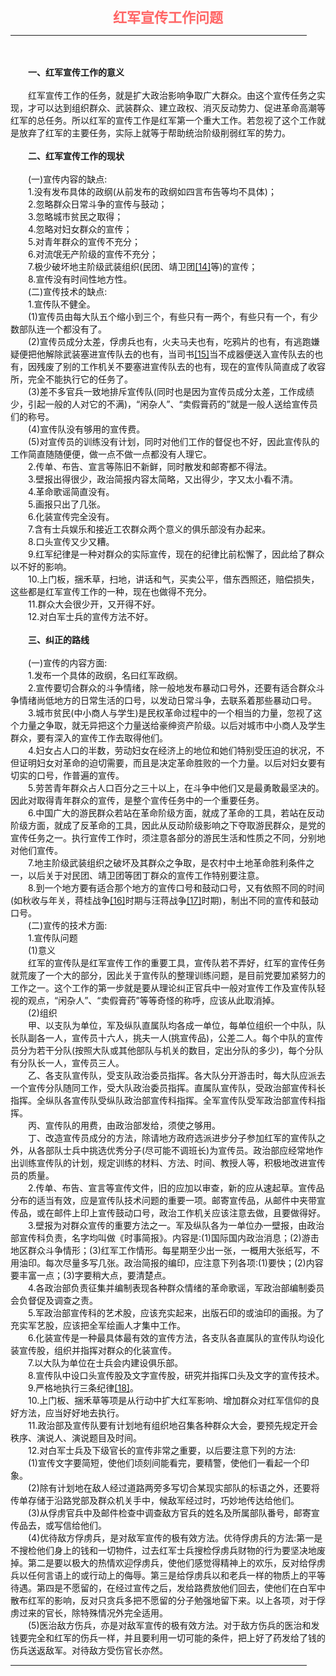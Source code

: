 <center><FONT style="FONT-SIZE: 16.5pt" COLOR="#FF6666" FACE="楷体_GB2312"><B>红军宣传工作问题</B></center></FONT>
<HR color="#EE9B73" size="1" width="94%">
<BR>
<BR>
　　<B>一、红军宣传工作的意义</B>
<BR>
<BR>
　　红军宣传工作的任务，就是扩大政治影响争取广大群众。由这个宣传任务之实现，才可以达到组织群众、武装群众、建立政权、消灭反动势力、促进革命高潮等红军的总任务。所以红军的宣传工作是红军第一个重大工作。若忽视了这个工作就是放弃了红军的主要任务，实际上就等于帮助统治阶级削弱红军的势力。
<BR>
<BR>
　　<B>二、红军宣传工作的现状</B>
<BR>
<BR>
　　(一)宣传内容的缺点:
<BR>
　　1.没有发布具体的政纲(从前发布的政纲如四言布告等均不具体)；
<BR>
　　2.忽略群众日常斗争的宣传与鼓动；
<BR>
　　3.忽略城市贫民之取得；
<BR>
　　4.忽略对妇女群众的宣传；
<BR>
　　5.对青年群众的宣传不充分；
<BR>
　　6.对流氓无产阶级的宣传不充分；
<BR>
　　7.极少破坏地主阶级武装组织(民团、靖卫团<a href="#tail">[14]</a>等)的宣传；
<BR>
　　8.宣传没有时间性地方性。
<BR>
　　(二)宣传技术的缺点:
<BR>
　　1.宣传队不健全。
<BR>
　　(1)宣传员由每大队五个缩小到三个，有些只有一两个，有些只有一个，有少数部队连一个都没有了。
<BR>
　　(2)宣传员成分太差，俘虏兵也有，火夫马夫也有，吃鸦片的也有，有逃跑嫌疑便把他解除武装塞进宣传队去的也有，当司书<a href="#tail">[15]</a>当不成器便送入宣传队去的也有，因残废了别的工作机关不要塞进宣传队去的也有，现在的宣传队简直成了收容所，完全不能执行它的任务了。
<BR>
　　(3)差不多官兵一致地排斥宣传队(同时也是因为宣传员成分太差，工作成绩少，引起一般的人对它的不满)，“闲杂人”、“卖假膏药的”就是一般人送给宣传员们的称号。
<BR>
　　(4)宣传队没有够用的宣传费。
<BR>
　　(5)对宣传员的训练没有计划，同时对他们工作的督促也不好，因此宣传队的工作简直随随便便，做一点不做一点都没有人理它。
<BR>
　　2.传单、布告、宣言等陈旧不新鲜，同时散发和邮寄都不得法。
<BR>
　　3.壁报出得很少，政治简报内容太简略，又出得少，字又太小看不清。
<BR>
　　4.革命歌谣简直没有。
<BR>
　　5.画报只出了几张。
<BR>
　　6.化装宣传完全没有。
<BR>
　　7.含有士兵娱乐和接近工农群众两个意义的俱乐部没有办起来。
<BR>
　　8.口头宣传又少又糟。
<BR>
　　9.红军纪律是一种对群众的实际宣传，现在的纪律比前松懈了，因此给了群众以不好的影响。
<BR>
　　10.上门板，捆禾草，扫地，讲话和气，买卖公平，借东西照还，赔偿损失，这些都是红军宣传工作的一种，现在也做得不充分。
<BR>
　　11.群众大会很少开，又开得不好。
<BR>
　　12.对白军士兵的宣传方法不好。
<BR>
<BR>
　　<B>三、纠正的路线</B>
<BR>
<BR>
　　(一)宣传的内容方面:
<BR>
　　1.发布一个具体的政纲，名曰红军政纲。
<BR>
　　2.宣传要切合群众的斗争情绪，除一般地发布暴动口号外，还要有适合群众斗争情绪尚低地方的日常生活的口号，以发动日常斗争，去联系着那些暴动口号。
<BR>
　　3.城市贫民(中小商人与学生)是民权革命过程中的一个相当的力量，忽视了这个力量之争取，就无异把这个力量送给豪绅资产阶级。以后对城市中小商人及学生群众，要有深入的宣传工作去取得他们。
<BR>
　　4.妇女占人口的半数，劳动妇女在经济上的地位和她们特别受压迫的状况，不但证明妇女对革命的迫切需要，而且是决定革命胜败的一个力量。以后对妇女要有切实的口号，作普遍的宣传。
<BR>
　　5.劳苦青年群众占人口百分之三十以上，在斗争中他们又是最勇敢最坚决的。因此对取得青年群众的宣传，是整个宣传任务中的一个重要任务。
<BR>
　　6.中国广大的游民群众若站在革命阶级方面，就成了革命的工具，若站在反动阶级方面，就成了反革命的工具，因此从反动阶级影响之下夺取游民群众，是党的宣传任务之一。执行宣传工作时，须注意各部分的游民生活和性质之不同，分别地对他们宣传。
<BR>
　　7.地主阶级武装组织之破坏及其群众之争取，是农村中土地革命胜利条件之一，以后关于对民团、靖卫团等团丁群众的宣传工作特别要注意。
<BR>
　　8.到一个地方要有适合那个地方的宣传口号和鼓动口号，又有依照不同的时间(如秋收与年关，蒋桂战争<a href="#tail">[16]</a>时期与汪蒋战争<a href="#tail">[17]</a>时期)，制出不同的宣传和鼓动口号。
<BR>
　　(二)宣传的技术方面:
<BR>
　　1.宣传队问题
<BR>
　　(1)意义
<BR>
　　红军的宣传队是红军宣传工作的重要工具，宣传队若不弄好，红军的宣传任务就荒废了一个大的部分，因此关于宣传队的整理训练问题，是目前党要加紧努力的工作之一。这个工作的第一步就是要从理论纠正官兵中一般对宣传工作及宣传队轻视的观点，“闲杂人”、“卖假膏药”等等奇怪的称呼，应该从此取消掉。
<BR>
　　(2)组织
<BR>
　　甲、以支队为单位，军及纵队直属队均各成一单位，每单位组织一个中队，队长队副各一人，宣传员十六人，挑夫一人(挑宣传品)，公差二人。每个中队的宣传员分为若干分队(按照大队或其他部队与机关的数目，定出分队的多少)，每个分队有分队长一人，宣传员三人。
<BR>
　　乙、各支队宣传队，受支队政治委员指挥。各大队分开游击时，每大队应派去一个宣传分队随同工作，受大队政治委员指挥。直属队宣传队，受政治部宣传科长指挥。全纵队各宣传队受纵队政治部宣传科指挥。全军宣传队受军政治部宣传科指挥。
<BR>
　　丙、宣传队的用费，由政治部发给，须使之够用。
<BR>
　　丁、改造宣传员成分的方法，除请地方政府选派进步分子参加红军的宣传队之外，从各部队士兵中挑选优秀分子(尽可能不调班长)为宣传员。政治部应经常地作出训练宣传队的计划，规定训练的材料、方法、时间、教授人等，积极地改进宣传员的质量。
<BR>
　　2.传单、布告、宣言等宣传文件，旧的应加以审查，新的应从速起草。宣传品分布的适当有效，应是宣传队技术问题的重要一项。邮寄宣传品，从邮件中夹带宣传品，或在邮件上印上宣传鼓动口号，政治工作机关应该注意去做，且要做得好。
<BR>
　　3.壁报为对群众宣传的重要方法之一。军及纵队各为一单位办一壁报，由政治部宣传科负责，名字均叫做《时事简报》。内容是:(1)国际国内政治消息；(2)游击地区群众斗争情形；(3)红军工作情形。每星期至少出一张，一概用大张纸写，不用油印。每次尽量多写几张。政治简报的编印，应注意下列各项:(1)要快；(2)内容要丰富一点；(3)字要稍大点，要清楚点。
<BR>
　　4.各政治部负责征集并编制表现各种群众情绪的革命歌谣，军政治部编制委员会负督促及调查之责。
<BR>
　　5.军政治部宣传科的艺术股，应该充实起来，出版石印的或油印的画报。为了充实军艺股，应该把全军绘画人才集中工作。
<BR>
　　6.化装宣传是一种最具体最有效的宣传方法，各支队各直属队的宣传队均设化装宣传股，组织并指挥对群众的化装宣传。
<BR>
　　7.以大队为单位在士兵会内建设俱乐部。
<BR>
　　8.宣传队中设口头宣传股及文字宣传股，研究并指挥口头及文字的宣传技术。
<BR>
　　9.严格地执行三条纪律<a href="#tail">[18]</a>。
<BR>
　　10.上门板、捆禾草等项是从行动中扩大红军影响、增加群众对红军信仰的良好方法，应当好好地去执行。
<BR>
　　11.政治部及宣传队要有计划地有组织地召集各种群众大会，要预先规定开会秩序、演说人、演说题目及时间。
<BR>
　　12.对白军士兵及下级官长的宣传非常之重要，以后要注意下列的方法:
<BR>
　　(1)宣传文字要简短，使他们顷刻间能看完，要精警，使他们一看起一个印象。
<BR>
　　(2)除有计划地在敌人经过道路两旁多写切合某现实部队的标语之外，还要将传单存储于沿路党部及群众机关手中，候敌军经过时，巧妙地传达给他们。
<BR>
　　(3)从俘虏官兵中及邮件检查中调查敌方官兵的姓名及所属部队番号，邮寄宣传品去，或写信给他们。
<BR>
　　(4)优待敌方俘虏兵，是对敌军宣传的极有效方法。优待俘虏兵的方法:第一是不搜检他们身上的钱和一切物件，过去红军士兵搜检俘虏兵财物的行为要坚决地废掉。第二是要以极大的热情欢迎俘虏兵，使他们感觉得精神上的欢乐，反对给俘虏兵以任何言语上的或行动上的侮辱。第三是给俘虏兵以和老兵一样的物质上的平等待遇。第四是不愿留的，在经过宣传之后，发给路费放他们回去，使他们在白军中散布红军的影响，反对只贪兵多把不愿留的分子勉强地留下来。以上各项，对于俘虏过来的官长，除特殊情况外完全适用。
<BR>
　　(5)医治敌方伤兵，亦是对敌军宣传的极有效方法。对于敌方伤兵的医治和发钱要完全和红军的伤兵一样，并且要利用一切可能的条件，把上好了药发给了钱的伤兵送返敌军。对待敌方受伤官长亦然。
<HR color="#EE9B73" size="1" width="94%">


